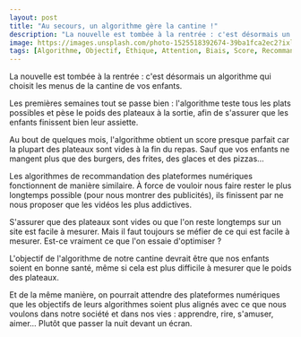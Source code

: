 ```yaml
---
layout: post
title: "Au secours, un algorithme gère la cantine !"
description: "La nouvelle est tombée à la rentrée : c'est désormais un algorithme qui choisit les menus de la cantine de vos enfants."
image: https://images.unsplash.com/photo-1525518392674-39ba1fca2ec2?ixlib=rb-1.2.1&ixid=eyJhcHBfaWQiOjEyMDd9&auto=format&fit=crop&w=1200&q=80
tags: [Algorithme, Objectif, Éthique, Attention, Biais, Score, Recommandation]
---
```


La nouvelle est tombée à la rentrée : c'est désormais un algorithme qui choisit les menus de la cantine de vos enfants.

Les premières semaines tout se passe bien : l'algorithme teste tous les plats possibles et pèse le poids des plateaux à la sortie, afin de s'assurer que les enfants finissent bien leur assiette.

Au bout de quelques mois, l'algorithme obtient un score presque parfait car la plupart des plateaux sont vides à la fin du repas. Sauf que vos enfants ne mangent plus que des burgers, des frites, des glaces et des pizzas…

Les algorithmes de recommandation des plateformes numériques fonctionnent de manière similaire. À force de vouloir nous faire rester le plus longtemps possible (pour nous montrer des publicités), ils finissent par ne nous proposer que les vidéos les plus addictives.

S'assurer que des plateaux sont vides ou que l'on reste longtemps sur un site est facile à mesurer. Mais il faut toujours se méfier de ce qui est facile à mesurer. Est-ce vraiment ce que l'on essaie d'optimiser ?

L'objectif de l'algorithme de notre cantine devrait être que nos enfants soient en bonne santé, même si cela est plus difficile à mesurer que le poids des plateaux.

Et de la même manière, on pourrait attendre des plateformes numériques que les objectifs de leurs algorithmes soient plus alignés avec ce que nous voulons dans notre société et dans nos vies : apprendre, rire, s'amuser, aimer… Plutôt que passer la nuit devant un écran.
